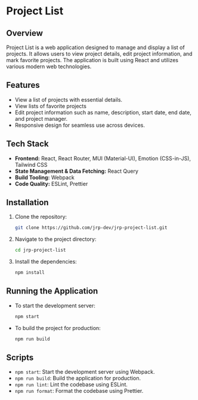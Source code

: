 # Project List

## Overview

Project List is a web application designed to manage and display a list of projects. It allows users to view project details, edit project information, and mark favorite projects. The application is built using React and utilizes various modern web technologies.

## Features

- View a list of projects with essential details.
- View lists of favorite projects
- Edit project information such as name, description, start date, end date, and project manager.
- Responsive design for seamless use across devices.

## Tech Stack

- **Frontend:** React, React Router, MUI (Material-UI), Emotion (CSS-in-JS), Tailwind CSS
- **State Management & Data Fetching:** React Query
- **Build Tooling:** Webpack
- **Code Quality:** ESLint, Prettier

## Installation

1. Clone the repository:

   ```bash
   git clone https://github.com/jrp-dev/jrp-project-list.git
   ```

2. Navigate to the project directory:

   ```bash
   cd jrp-project-list
   ```

3. Install the dependencies:

   ```bash
   npm install
   ```

## Running the Application

- To start the development server:

  ```bash
  npm start
  ```

- To build the project for production:

  ```bash
  npm run build
  ```

## Scripts

- `npm start`: Start the development server using Webpack.
- `npm run build`: Build the application for production.
- `npm run lint`: Lint the codebase using ESLint.
- `npm run format`: Format the codebase using Prettier.
